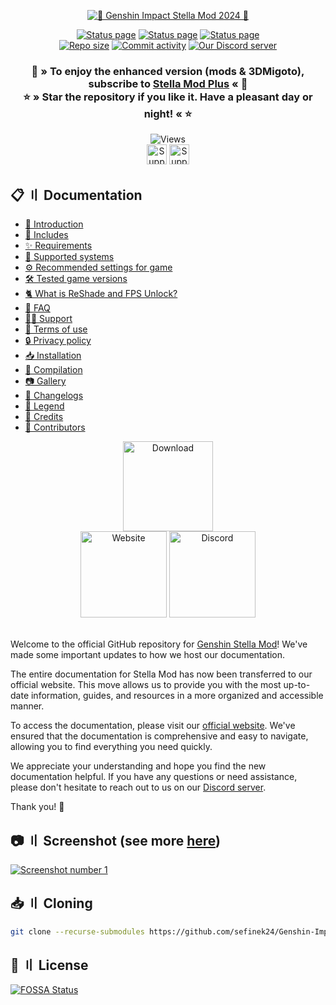 <div align="center">
    <p>
        <a href="https://sefinek.net/images/stella/banner/meta2-alpha.png" title="See preview">
            <img src="https://sefinek.net/images/stella/banner/meta2-alpha-min.png" id="header-pic" alt="🌟 Genshin Impact Stella Mod 2024 🌟">
        </a>
    </p>
    <a href="https://sefinek.net" title="sefinek.net status"><img src="https://img.shields.io/website?down_message=Offline&label=Website&up_message=Online&url=https%3A%2F%2Fsefinek.net" alt="Status page"></a>
    <a href="https://api.sefinek.net" title="api.sefinek.net status"><img src="https://img.shields.io/website?down_message=Offline&label=API&up_message=Online&url=https%3A%2F%2Fapi.sefinek.net" alt="Status page"></a>
    <a href="https://cdn.sefinek.net" title="cdn.sefinek.net status"><img src="https://img.shields.io/website?down_message=Offline&label=CDN&up_message=Online&url=https%3A%2F%2Fcdn.sefinek.net" alt="Status page"></a>
    <br>
    <a href="https://github.com/sefinek24/Genshin-Impact-ReShade" title="Repository size"><img src="https://img.shields.io/github/repo-size/sefinek24/Genshin-Impact-ReShade?label=Repo%20size" alt="Repo size"></a>
    <a href="https://github.com/sefinek24/Genshin-Impact-ReShade/commits/main" title="Commit activity"><img src="https://img.shields.io/github/commit-activity/w/sefinek24/Genshin-Impact-ReShade?label=Commit%20activity" alt="Commit activity"></a>
    <a href="https://discord.com/invite/k2wfGRq4dT" title="Official Discord server"><img src="https://img.shields.io/discord/1044713077125435492?label=Discord%20server" alt="Our Discord server"></a>
    <h3>
        🌠 » To enjoy the enhanced version (mods & 3DMigoto), subscribe to <a href="https://sefinek.net/genshin-stella-mod/subscription" title="Subscription: Unlock more benefits - Genshin Stella Mod">Stella Mod Plus</a> « 🌠<br>
        ⭐ » Star the repository if you like it. Have a pleasant day or night! « ⭐
    </h3>
    <img src="https://api.sefinek.net/api/v2/moecounter/@Genshin-Stella-Mod-Repo?theme=default" alt="Views" title="README.md views - starts from Jun 15, 2023, 12:26 PM GMT+2">
    <br>
    <a href="https://patreon.com/sefinek" title="Patreon"><img src="https://img.shields.io/endpoint.svg?url=https%3A%2F%2Fshieldsio-patreon.vercel.app%2Fapi%3Fusername%3Dsefinek%26type%3Dpledges&style=for-the-badge" id="patreon" height="32" alt="Support me on Patreon"></a>
    <a href="https://ko-fi.com/sefinek" title="Ko-fi"><img src="https://storage.ko-fi.com/cdn/brandasset/kofi_button_blue.png" id="kofi" height="32" alt="Support me on Ko-fi"></a>
</div>


## 📋 〢 Documentation
- [👋 Introduction](https://sefinek.net/genshin-stella-mod/docs?page=introduction)
- [📂 Includes](https://sefinek.net/genshin-stella-mod/docs?page=requirements#includes)
- [✨ Requirements](https://sefinek.net/genshin-stella-mod/docs?page=requirements#requirements)
- [🔧 Supported systems](https://sefinek.net/genshin-stella-mod/docs?page=requirements#supported-os)
- [⚙️ Recommended settings for game](https://sefinek.net/genshin-stella-mod/docs?page=requirements#recommended-settings-for-game)
- [🛠️ Tested game versions](https://sefinek.net/genshin-stella-mod/docs?page=requirements#tested-game-versions)
- [🐈 What is ReShade and FPS Unlock?](https://sefinek.net/genshin-stella-mod/docs?page=what-is)
- [🤔 FAQ](https://sefinek.net/genshin-stella-mod/docs?page=faq)
- [🐕‍🦺 Support](https://sefinek.net/genshin-stella-mod/docs?page=support)
- [🚨 Terms of use](https://sefinek.net/genshin-stella-mod/docs?page=terms-of-use)
- [🔒 Privacy policy](https://sefinek.net/genshin-stella-mod/docs?page=privacy-policy)
- [📥 Installation](https://sefinek.net/genshin-stella-mod/docs?page=installation)
- [🔧 Compilation](https://sefinek.net/genshin-stella-mod/docs?page=compilation)
- [📷 Gallery](https://sefinek.net/genshin-stella-mod/gallery?page=1)
- [📃 Changelogs](https://sefinek.net/genshin-stella-mod/docs?page=changelog_v8)
- [🧀 Legend](https://sefinek.net/genshin-stella-mod/docs?page=introduction#emoji-legend)
- [🧶 Credits](https://sefinek.net/genshin-stella-mod/docs?page=credits)
- [💙 Contributors](https://sefinek.net/genshin-stella-mod/docs?page=contributors)

<div align="center">
    <a href="https://sefinek.net/genshin-stella-mod?download=true&referrer=github_readme" title="Download stable release"><img src="https://sefinek.net/images/stella/mafumafu/download.png" alt="Download" height="144px"></a>
    <br>
    <a href="https://stella.sefinek.net" title="Official website"><img src="https://sefinek.net/images/stella/mafumafu/website.png" alt="Website" height="138px"></a>
    <a href="https://discord.com/invite/k2wfGRq4dT" title="Our Discord server"><img src="https://sefinek.net/images/stella/mafumafu/discord.png" alt="Discord" height="138px"></a>
</div>
<br>

Welcome to the official GitHub repository for [Genshin Stella Mod](https://stella.sefinek.net)! We've made some important updates to how we host our documentation.

The entire documentation for Stella Mod has now been transferred to our official website.
This move allows us to provide you with the most up-to-date information, guides, and resources in a more organized and accessible manner.

To access the documentation, please visit our [official website](https://sefinek.net/genshin-stella-mod/docs).
We've ensured that the documentation is comprehensive and easy to navigate, allowing you to find everything you need quickly.

We appreciate your understanding and hope you find the new documentation helpful.
If you have any questions or need assistance, please don't hesitate to reach out to us on our [Discord server](https://discord.com/invite/k2wfGRq4dT).

Thank you! 🌟

## 📷 〢 Screenshot (see more [here](https://sefinek.net/genshin-stella-mod/gallery?page=1))
<div id="images">
    <a href="https://sefinek.net/images/stella/gallery/v7.9.7/1-2.png" title="See preview">
        <img src="https://sefinek.net/images/stella/gallery/v7.9.7/1-2.png" alt="Screenshot number 1">
    </a>
</div>

## 📥 〢 Cloning
```bash
git clone --recurse-submodules https://github.com/sefinek24/Genshin-Impact-ReShade.git
```

## 🔖 〢 License
[![FOSSA Status](https://app.fossa.com/api/projects/git%2Bgithub.com%2Fsefinek24%2FGenshin-Impact-ReShade.svg?type=large)](https://app.fossa.com/projects/git%2Bgithub.com%2Fsefinek24%2FGenshin-Impact-ReShade?ref=badge_large)

